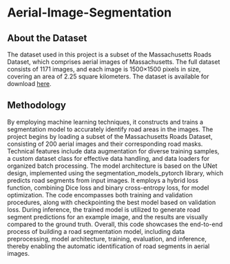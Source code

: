 # Aerial-Image-Segmentation

## About the Dataset

The dataset used in this project is a subset of the Massachusetts Roads Dataset, which comprises aerial images of Massachusetts. The full dataset consists of 1171 images, and each image is 1500×1500 pixels in size, covering an area of 2.25 square kilometers. The dataset is available for download [here](https://www.cs.toronto.edu/~vmnih/data/).

## Methodology

By employing machine learning techniques, it constructs and trains a segmentation model to accurately identify road areas in the images. The project begins by loading a subset of the Massachusetts Roads Dataset, consisting of 200 aerial images and their corresponding road masks. Technical features include data augmentation for diverse training samples, a custom dataset class for effective data handling, and data loaders for organized batch processing. The model architecture is based on the UNet design, implemented using the segmentation_models_pytorch library, which predicts road segments from input images. It employs a hybrid loss function, combining Dice loss and binary cross-entropy loss, for model optimization. The code encompasses both training and validation procedures, along with checkpointing the best model based on validation loss. During inference, the trained model is utilized to generate road segment predictions for an example image, and the results are visually compared to the ground truth. Overall, this code showcases the end-to-end process of building a road segmentation model, including data preprocessing, model architecture, training, evaluation, and inference, thereby enabling the automatic identification of road segments in aerial images.








